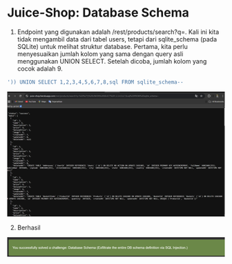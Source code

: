 # Juice-Shop: Database Schema

1. Endpoint yang digunakan adalah /rest/products/search?q=. Kali ini kita tidak mengambil data dari tabel users, tetapi dari sqlite_schema (pada SQLite) untuk melihat struktur database. Pertama, kita perlu menyesuaikan jumlah kolom yang sama dengan query asli menggunakan UNION SELECT. Setelah dicoba, jumlah kolom yang cocok adalah 9.

```sql
')) UNION SELECT 1,2,3,4,5,6,7,8,sql FROM sqlite_schema--
```

![Soal 5](<../img/soal5%20(1).png>)

2. Berhasil

![Soal 5](<../img/soal5%20(2).png>)
